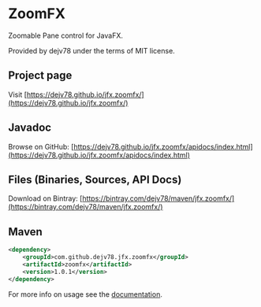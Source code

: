 # ZoomFX
Zoomable Pane control for JavaFX.

Provided by dejv78 under the terms of MIT license.

## Project page
Visit [https://dejv78.github.io/jfx.zoomfx/](https://dejv78.github.io/jfx.zoomfx/)

## Javadoc
Browse on GitHub: [https://dejv78.github.io/jfx.zoomfx/apidocs/index.html](https://dejv78.github.io/jfx.zoomfx/apidocs/index.html)

## Files (Binaries, Sources, API Docs)
Download on Bintray: [https://bintray.com/dejv78/maven/jfx.zoomfx/](https://bintray.com/dejv78/maven/jfx.zoomfx/)

## Maven
~~~ xml
<dependency>
    <groupId>com.github.dejv78.jfx.zoomfx</groupId>
    <artifactId>zoomfx</artifactId>
    <version>1.0.1</version>
</dependency>
~~~

For more info on usage see the [documentation](https://dejv78.github.io/jfx/zoomfx/docs).